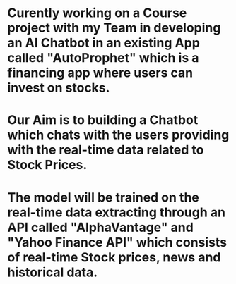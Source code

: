 # Curently working on a Course project with my Team in developing an AI Chatbot in an existing App called "AutoProphet" which is a financing app where users can invest on stocks.
# Our Aim is to building a Chatbot which chats with the users providing with the real-time data related to Stock Prices.
# The model will be trained on the real-time data extracting through an API called "AlphaVantage" and "Yahoo Finance API" which consists of real-time Stock prices, news and historical data.
